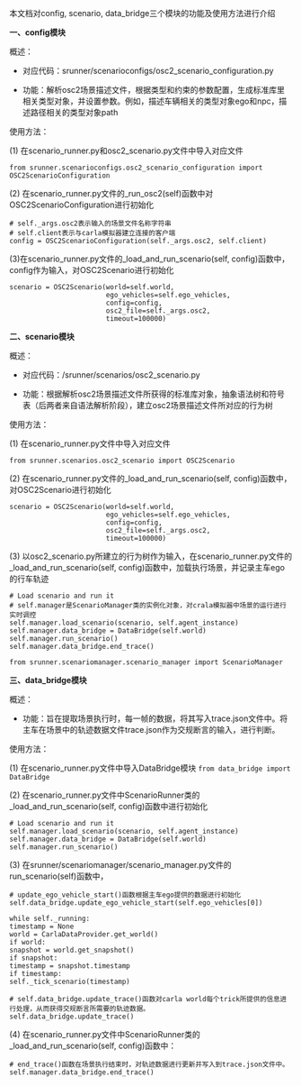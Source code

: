 本文档对config, scenario, data_bridge三个模块的功能及使用方法进行介绍

**一、config模块** 

概述：

- 对应代码：srunner/scenarioconfigs/osc2_scenario_configuration.py

- 功能：解析osc2场景描述文件，根据类型和约束的参数配置，生成标准库里相关类型对象，并设置参数。例如，描述车辆相关的类型对象ego和npc，描述路径相关的类型对象path

使用方法：

(1) 在scenario_runner.py和osc2_scenario.py文件中导入对应文件

```
from srunner.scenarioconfigs.osc2_scenario_configuration import OSC2ScenarioConfiguration
```

(2) 在scenario_runner.py文件的_run_osc2(self)函数中对OSC2ScenarioConfiguration进行初始化
```
# self._args.osc2表示输入的场景文件名称字符串
# self.client表示与carla模拟器建立连接的客户端
config = OSC2ScenarioConfiguration(self._args.osc2, self.client)
```

(3)在scenario_runner.py文件的_load_and_run_scenario(self, config)函数中，config作为输入，对OSC2Scenario进行初始化

```
scenario = OSC2Scenario(world=self.world,
                        ego_vehicles=self.ego_vehicles,
                        config=config,
                        osc2_file=self._args.osc2,
                        timeout=100000)
```
 **二、scenario模块** 

概述：

- 对应代码：/srunner/scenarios/osc2_scenario.py

- 功能：根据解析osc2场景描述文件所获得的标准库对象，抽象语法树和符号表（后两者来自语法解析阶段），建立osc2场景描述文件所对应的行为树

使用方法：

(1) 在scenario_runner.py文件中导入对应文件

```
from srunner.scenarios.osc2_scenario import OSC2Scenario
```


(2) 在scenario_runner.py文件的_load_and_run_scenario(self, config)函数中，对OSC2Scenario进行初始化

```
scenario = OSC2Scenario(world=self.world,
                        ego_vehicles=self.ego_vehicles,
                        config=config,
                        osc2_file=self._args.osc2,
                        timeout=100000)
```


(3) 以osc2_scenario.py所建立的行为树作为输入，在scenario_runner.py文件的_load_and_run_scenario(self, config)函数中，加载执行场景，并记录主车ego的行车轨迹

```
# Load scenario and run it
# self.manager是ScenarioManager类的实例化对象，对crala模拟器中场景的运行进行实时调控
self.manager.load_scenario(scenario, self.agent_instance)
self.manager.data_bridge = DataBridge(self.world)
self.manager.run_scenario()
self.manager.data_bridge.end_trace()
```
`from srunner.scenariomanager.scenario_manager import ScenarioManager`

**三、data_bridge模块**

概述：

- 功能：旨在提取场景执行时，每一帧的数据，将其写入trace.json文件中。将主车在场景中的轨迹数据文件trace.json作为交规断言的输入，进行判断。

使用方法：

(1) 在scenario_runner.py文件中导入DataBridge模块
`from data_bridge import DataBridge`

(2) 在scenario_runner.py文件中ScenarioRunner类的_load_and_run_scenario(self, config)函数中进行初始化

```
# Load scenario and run it
self.manager.load_scenario(scenario, self.agent_instance)
self.manager.data_bridge = DataBridge(self.world)
self.manager.run_scenario()
```

(3) 在srunner/scenariomanager/scenario_manager.py文件的run_scenario(self)函数中，

```
# update_ego_vehicle_start()函数根据主车ego提供的数据进行初始化
self.data_bridge.update_ego_vehicle_start(self.ego_vehicles[0])

while self._running:
timestamp = None
world = CarlaDataProvider.get_world()
if world:
snapshot = world.get_snapshot()
if snapshot:
timestamp = snapshot.timestamp
if timestamp:
self._tick_scenario(timestamp)

# self.data_bridge.update_trace()函数对carla world每个trick所提供的信息进行处理，从而获得交规断言所需要的轨迹数据。
self.data_bridge.update_trace()
```

(4) 在scenario_runner.py文件中ScenarioRunner类的_load_and_run_scenario(self, config)函数中：
```
# end_trace()函数在场景执行结束时，对轨迹数据进行更新并写入到trace.json文件中。
self.manager.data_bridge.end_trace()
```

